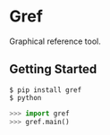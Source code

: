 # Gref

Graphical reference tool.

## Getting Started

``` console
$ pip install gref
$ python
```

``` py
>>> import gref
>>> gref.main()
```

